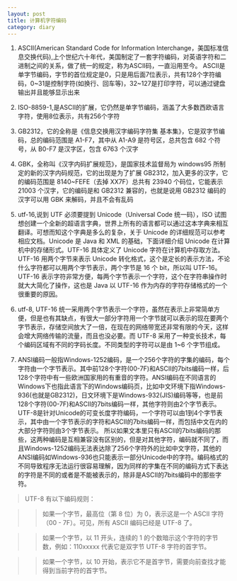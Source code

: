 ```yaml
---
layout: post
title: 计算机字符编码
category: diary
---
```


1. ASCII(American Standard Code for Information Interchange，美国标准信息交换代码),上个世纪六十年代，美国制定了一套字符编码，对英语字符和二进制之间的关系，做了统一的规定，称为ASCII码，一直沿用至今。
ASCII是单字节编码，字节的首位规定是0，只是用后面7位表示，共有128个字符编码，0~31是控制字符(如换行、回车等)，32~127是打印字符，可以通过键盘输出并且能够显示出来

2. ISO-8859-1,是ASCII的扩展，它仍然是单字节编码，涵盖了大多数西欧语言字符，使用8位表示，共有256个字符

3. GB2312，它的全称是《信息交换用汉字编码字符集 基本集》，它是双字节编码，总的编码范围是 A1-F7，其中从 A1-A9 是符号区，总共包含 682 个符号，从 B0-F7 是汉字区，包含 6763 个汉字

4. GBK，全称叫《汉字内码扩展规范》，是国家技术监督局为 windows95 所制定的新的汉字内码规范，它的出现是为了扩展 GB2312，加入更多的汉字，它的编码范围是 8140~FEFE（去掉 XX7F）总共有 23940 个码位，它能表示 21003 个汉字，它的编码是和 GB2312 兼容的，也就是说用 GB2312 编码的汉字可以用 GBK 来解码，并且不会有乱码

5. utf-16,说到 UTF 必须要提到 Unicode（Universal Code 统一码），ISO 试图想创建一个全新的超语言字典，世界上所有的语言都可以通过这本字典来相互翻译。可想而知这个字典是多么的复杂，关于 Unicode 的详细规范可以参考相应文档。Unicode 是 Java 和 XML 的基础，下面详细介绍 Unicode 在计算机中的存储形式。UTF-16 具体定义了 Unicode 字符在计算机中存取方法。UTF-16 用两个字节来表示 Unicode 转化格式，这个是定长的表示方法，不论什么字符都可以用两个字节表示，两个字节是 16 个 bit，所以叫 UTF-16。UTF-16 表示字符非常方便，每两个字节表示一个字符，这个在字符串操作时就大大简化了操作，这也是 Java 以 UTF-16 作为内存的字符存储格式的一个很重要的原因。

6. utf-8, UTF-16 统一采用两个字节表示一个字符，虽然在表示上非常简单方便，但是也有其缺点，有很大一部分字符用一个字节就可以表示的现在要两个字节表示，存储空间放大了一倍，在现在的网络带宽还非常有限的今天，这样会增大网络传输的流量，而且也没必要。而 UTF-8 采用了一种变长技术，每个编码区域有不同的字码长度。不同类型的字符可以是由 1~6 个字节组成。

7. ANSI编码一般指Windows-1252编码，是一个256个字符的字集的编码，每个字符由一个字节表示。其中前128个字符(00-7F)和ASCII的7bits编码一样，后128个字符中有一些欧洲国家用的有重音的字符。ANSI编码在不同语言的Windows下也指此语言下的Windows编码页，比如中文环境下指Windows-936(也就是GB2312)，日文环境下是Windows-932(JIS)编码等等，也是前128个字符(00-7F)和ASCII的7bits编码一样，其他字符则由2个字节表示。
UTF-8是针对Unicode的可变长度字符编码，一个字符可以由1到4个字节表示，其中由一个字节表示的字符和ASCII的7bits编码一样，而包括中文在内的大部分字符则由3个字节表示。
所以如果文本里只有ASCII的7bits编码的那些，这两种编码是互相兼容没有区别的，但是对其他字符，编码就不同了，而且Windows-1252编码无法表达除了256个字符外的比如中文字符，其他的ANSI编码如Windows-936也只能表示一部分Unicode中的字符。编码格式的不同导致程序无法运行很容易理解，因为同样的字集在不同的编码方式下表达的字符是不同的或者是不能被表示的，除非是ASCII的7bits编码中的那些字符。

>UTF-8 有以下编码规则：

>>如果一个字节，最高位（第 8 位）为 0，表示这是一个 ASCII 字符（00 - 7F）。可见，所有 ASCII 编码已经是 UTF-8 了。

>> 如果一个字节，以 11 开头，连续的 1 的个数暗示这个字符的字节数，例如：110xxxxx 代表它是双字节 UTF-8 字符的首字节。

>>如果一个字节，以 10 开始，表示它不是首字节，需要向前查找才能得到当前字符的首字节。